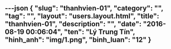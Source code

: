 ---json
{
    "slug": "thanhvien-01",
    "category": "",
    "tag": "",
    "layout": "users.layout.html",
    "title": "thanhvien-01",
    "description": "",
    "date": "2016-08-19 00:06:04",
    "ten": "Lý Trung Tín",
    "hinh_anh": "img/1.png",
    "binh_luan": "12"
}
---
